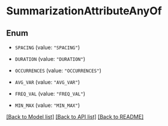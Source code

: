 # SummarizationAttributeAnyOf

## Enum


* `SPACING` (value: `"SPACING"`)

* `DURATION` (value: `"DURATION"`)

* `OCCURRENCES` (value: `"OCCURRENCES"`)

* `AVG_VAR` (value: `"AVG_VAR"`)

* `FREQ_VAL` (value: `"FREQ_VAL"`)

* `MIN_MAX` (value: `"MIN_MAX"`)


[[Back to Model list]](../README.md#documentation-for-models) [[Back to API list]](../README.md#documentation-for-api-endpoints) [[Back to README]](../README.md)


